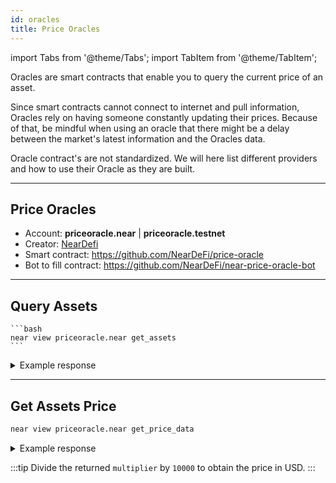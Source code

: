 ```yaml
---
id: oracles
title: Price Oracles
---
```


import Tabs from '@theme/Tabs';
import TabItem from '@theme/TabItem';

Oracles are smart contracts that enable you to query the current price of an asset.

Since smart contracts cannot connect to
internet and pull information, Oracles rely on having someone constantly updating their prices. Because of that, be mindful
when using an oracle that there might be a delay between the market's latest information and the Oracles data.

Oracle contract's are not standardized. We will here list different providers and how to use their Oracle as they are built.

---

## Price Oracles

- Account: **priceoracle.near** | **priceoracle.testnet**
- Creator: [NearDefi](https://github.com/NearDeFi)
- Smart contract: https://github.com/NearDeFi/price-oracle
- Bot to fill contract: https://github.com/NearDeFi/near-price-oracle-bot

---

## Query Assets

<Tabs>
  <TabItem value="🖥️ CLI" label="🖥️ CLI">

    ```bash
    near view priceoracle.near get_assets
    ``` 
  </TabItem>
</Tabs>

<details>
<summary>Example response</summary>

```json
[
  [
    'wrap.near',
    {
      reports: [
        {
          oracle_id: 'thorinoracle.near',
          timestamp: '1669795900809627816',
          price: { multiplier: '17030', decimals: 28 }
        },
        {
          oracle_id: 'npo-aurora.near',
          timestamp: '1706631791706032710',
          price: { multiplier: '30641', decimals: 28 }
        },
        {
          oracle_id: 'gloriafoster.near',
          timestamp: '1706631808550973590',
          price: { multiplier: '30666', decimals: 28 }
        },
        ...
```
</details>

---

## Get Assets Price

<Tabs>
  <TabItem value="🖥️ CLI" label="🖥️ CLI">

  ```bash
  near view priceoracle.near get_price_data
  ```

  </TabItem>
</Tabs>

<details>
<summary>Example response</summary>

```json
{
  timestamp: '1706631861981947371',
  recency_duration_sec: 90,
  prices: [
    {
      asset_id: 'wrap.near',
      price: { multiplier: '30702', decimals: 28 }
    },
    {
      asset_id: 'aurora',
      price: { multiplier: '235662', decimals: 20 }
    },
    {
      asset_id: 'meta-pool.near',
      price: { multiplier: '38770', decimals: 28 }
    },
    {
      asset_id: 'linear-protocol.near',
      price: { multiplier: '36432', decimals: 28 }
    },
```
</details>

:::tip
Divide the returned `multiplier` by `10000` to obtain the price in USD.
:::
